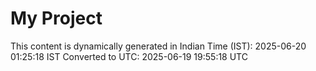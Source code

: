# My Project

This content is dynamically generated in Indian Time (IST): 2025-06-20 01:25:18 IST
Converted to UTC: 2025-06-19 19:55:18 UTC
